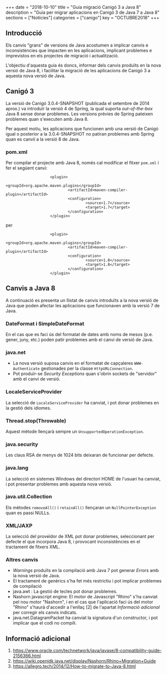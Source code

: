 +++
date        = "2018-10-10"
title       = "Guia migració Canigó 3 a Java 8"
description = "Guia per migrar aplicacions en Canigó 3 de Java 7 a Java 8"
sections    = ["Notícies"]
categories  = ["canigo"]
key         = "OCTUBRE2018"
+++

## Introducció

Els canvis "grans" de versions de Java acostumen a implicar canvis e inconsistències que impacten en les aplicacions, implicant problemes e imprevistos en els projectes de migració i actualització.

L'objectiu d'aquesta guia és doncs, informar dels canvis produïts en la nova versió de Java 8, i facilitar la migració de les aplicacions de Canigó 3 a aquesta nova versió de Java.

## Canigó 3

La versió de Canigó 3.0.4-SNAPSHOT (publicada el setembre de 2014 aprox.) va introduïr la versió 4 de Spring, la qual suporta _out-of-the-box_ Java 8 sense donar problemes. Les versions prèvies de Spring pateixen problemes quan s'executen amb Java 8.

Per aquest motiu, les aplicacions que funcionen amb una versió de Canigó igual o posterior a la 3.0.4-SNAPSHOT no patiran problemes amb Spring quan es canvii a la versió 8 de Java.

### pom.xml

Per compilar el projecte amb Java 8, només cal modificar el fitxer `pom.xml` i fer el següent canvi:

                        <plugin>
                                <groupId>org.apache.maven.plugins</groupId>
                                <artifactId>maven-compiler-plugin</artifactId>
                                <configuration>
                                        <source>1.7</source>
                                        <target>1.7</target>
                                </configuration>
                        </plugin>

per

                        <plugin>
                                <groupId>org.apache.maven.plugins</groupId>
                                <artifactId>maven-compiler-plugin</artifactId>
                                <configuration>
                                        <source>1.8</source>
                                        <target>1.8</target>
                                </configuration>
                        </plugin>


## Canvis a Java 8

A continuació es presenta un llistat de canvis introduïts a la nova versió de Java que poden afectar les aplicacions que funcionaven amb la versió 7 de Java.

### DateFormat i SimpleDateFormat

En el cas que es faci ús del formatat de dates amb noms de mesos (p.e. gener, juny, etc.) poden patir problemes amb el canvi de versió de Java.

### java.net 

* La nova versió suposa canvis en el formatat de capçaleres `WWW-Authenticate` gestionades per la classe `HttpURLConnection`.
* Pot produïr-se _Security Exceptions_ quan s'obrin sockets de "servidor" amb el canvi de versió.

### LocaleServiceProvider

La selecció de `LocaleServiceProvider` ha canviat, i pot donar problemes en la gestió dels idiomes.

### Thread.stop(Throwable)

Aquest mètode llençarà sempre un `UnsupportedOperationException`.

### java.security

Les claus RSA de menys de 1024 bits deixaran de funcionar per defecte.

### java.lang

La selecció en sistemes Windows del directori HOME de l'usuari ha canviat, i pot presentar problemes amb aquesta nova versió.

### java.util.Collection

Els mètodes `removeAll()` i `retainAll()` llençaran un `NullPointerException` quan es passi NULLs.

### XML/JAXP

La selecció del proveïdor de XML pot donar problemes, seleccionant per defecte el que incorpora Java 8, i provocant inconsistències en el tractament de fitxers XML.

### Altres canvis

* _Warnings_ produïts en la compilació amb Java 7 pot generar _Errors_ amb la nova versió de Java.
* El tractament de genèrics s'ha fet més restrictiu i pot implicar problemes de compilació
* java.awt : La gestió de tecles pot donar problemes.
* Nashorn javascript engine: El motor de Javascript "Rhino" s'ha canviat pel nou motor "Nashorn", i en el cas que l'aplicació faci ús del motor "Rhino" s'haurà d'accedir a l'enllaç [2] de l'apartat _Informació adicional_ per corregir els canvis indicats.
* java.net.DatagramPacket ha canviat la signatura d'un constructor, i pot implicar que el codi no compili.

## Informació adicional

1. https://www.oracle.com/technetwork/java/javase/8-compatibility-guide-2156366.html
2. https://wiki.openjdk.java.net/display/Nashorn/Rhino+Migration+Guide
3. https://allegro.tech/2014/12/How-to-migrate-to-Java-8.html

